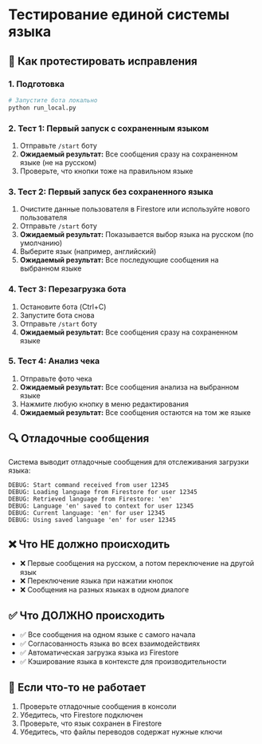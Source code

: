 # Тестирование единой системы языка

## 🧪 Как протестировать исправления

### 1. Подготовка
```bash
# Запустите бота локально
python run_local.py
```

### 2. Тест 1: Первый запуск с сохраненным языком
1. Отправьте `/start` боту
2. **Ожидаемый результат:** Все сообщения сразу на сохраненном языке (не на русском)
3. Проверьте, что кнопки тоже на правильном языке

### 3. Тест 2: Первый запуск без сохраненного языка
1. Очистите данные пользователя в Firestore или используйте нового пользователя
2. Отправьте `/start` боту
3. **Ожидаемый результат:** Показывается выбор языка на русском (по умолчанию)
4. Выберите язык (например, английский)
5. **Ожидаемый результат:** Все последующие сообщения на выбранном языке

### 4. Тест 3: Перезагрузка бота
1. Остановите бота (Ctrl+C)
2. Запустите бота снова
3. Отправьте `/start` боту
4. **Ожидаемый результат:** Все сообщения сразу на сохраненном языке

### 5. Тест 4: Анализ чека
1. Отправьте фото чека
2. **Ожидаемый результат:** Все сообщения анализа на выбранном языке
3. Нажмите любую кнопку в меню редактирования
4. **Ожидаемый результат:** Все сообщения остаются на том же языке

## 🔍 Отладочные сообщения

Система выводит отладочные сообщения для отслеживания загрузки языка:

```
DEBUG: Start command received from user 12345
DEBUG: Loading language from Firestore for user 12345
DEBUG: Retrieved language from Firestore: 'en'
DEBUG: Language 'en' saved to context for user 12345
DEBUG: Current language: 'en' for user 12345
DEBUG: Using saved language 'en' for user 12345
```

## ❌ Что НЕ должно происходить

- ❌ Первые сообщения на русском, а потом переключение на другой язык
- ❌ Переключение языка при нажатии кнопок
- ❌ Сообщения на разных языках в одном диалоге

## ✅ Что ДОЛЖНО происходить

- ✅ Все сообщения на одном языке с самого начала
- ✅ Согласованность языка во всех взаимодействиях
- ✅ Автоматическая загрузка языка из Firestore
- ✅ Кэширование языка в контексте для производительности

## 🐛 Если что-то не работает

1. Проверьте отладочные сообщения в консоли
2. Убедитесь, что Firestore подключен
3. Проверьте, что язык сохранен в Firestore
4. Убедитесь, что файлы переводов содержат нужные ключи

